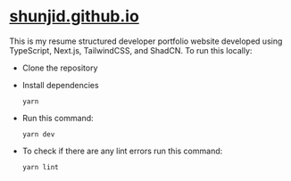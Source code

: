 # [shunjid.github.io](https://shunjid.github.io)

This is my resume structured developer portfolio website developed using TypeScript, Next.js, TailwindCSS, and ShadCN. To run this locally:

- Clone the repository
- Install dependencies

  ```shell
  yarn
  ```

- Run this command:

  ```shell
  yarn dev
  ```

- To check if there are any lint errors run this command:

  ```shell
  yarn lint
  ```
